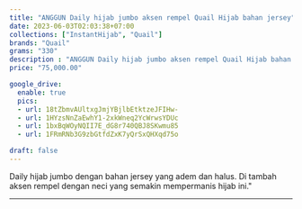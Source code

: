 ```yaml
---
title: "ANGGUN Daily hijab jumbo aksen rempel Quail Hijab bahan jersey"
date: 2023-06-03T02:03:38+07:00
collections: ["InstantHijab", "Quail"]
brands: "Quail"
grams: "330"
description : "ANGGUN Daily hijab jumbo aksen rempel Quail Hijab bahan jersey"
price: "75,000.00"

google_drive:
  enable: true
  pics:
  - url: 18tZbmvAUltxgJmjYBjlbEtktzeJFIHw-
  - url: 1HYzsNnZaEwhY1-2xkWneq2YcWrwsYDUc
  - url: 1bxBqWOyNQII7E_dG8r740QBJ8SKwmu85
  - url: 1FRmRNb3G9zbGtfdZxK7yQrSxQHXqd75o

draft: false
---
```


Daily hijab jumbo dengan bahan jersey yang adem dan halus. Di tambah aksen rempel dengan neci yang semakin mempermanis hijab ini."

---------    
 
